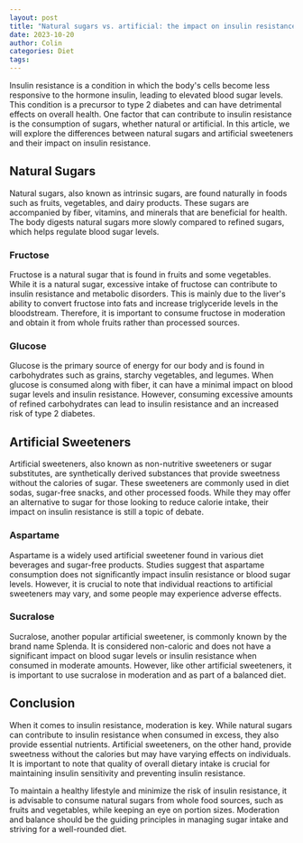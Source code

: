 ```yaml
---
layout: post
title: "Natural sugars vs. artificial: the impact on insulin resistance"
date: 2023-10-20
author: Colin
categories: Diet
tags: 
---
```


Insulin resistance is a condition in which the body's cells become less responsive to the hormone insulin, leading to elevated blood sugar levels. This condition is a precursor to type 2 diabetes and can have detrimental effects on overall health. One factor that can contribute to insulin resistance is the consumption of sugars, whether natural or artificial. In this article, we will explore the differences between natural sugars and artificial sweeteners and their impact on insulin resistance.

## Natural Sugars

Natural sugars, also known as intrinsic sugars, are found naturally in foods such as fruits, vegetables, and dairy products. These sugars are accompanied by fiber, vitamins, and minerals that are beneficial for health. The body digests natural sugars more slowly compared to refined sugars, which helps regulate blood sugar levels.

### Fructose

Fructose is a natural sugar that is found in fruits and some vegetables. While it is a natural sugar, excessive intake of fructose can contribute to insulin resistance and metabolic disorders. This is mainly due to the liver's ability to convert fructose into fats and increase triglyceride levels in the bloodstream. Therefore, it is important to consume fructose in moderation and obtain it from whole fruits rather than processed sources.

### Glucose

Glucose is the primary source of energy for our body and is found in carbohydrates such as grains, starchy vegetables, and legumes. When glucose is consumed along with fiber, it can have a minimal impact on blood sugar levels and insulin resistance. However, consuming excessive amounts of refined carbohydrates can lead to insulin resistance and an increased risk of type 2 diabetes.

## Artificial Sweeteners

Artificial sweeteners, also known as non-nutritive sweeteners or sugar substitutes, are synthetically derived substances that provide sweetness without the calories of sugar. These sweeteners are commonly used in diet sodas, sugar-free snacks, and other processed foods. While they may offer an alternative to sugar for those looking to reduce calorie intake, their impact on insulin resistance is still a topic of debate.

### Aspartame

Aspartame is a widely used artificial sweetener found in various diet beverages and sugar-free products. Studies suggest that aspartame consumption does not significantly impact insulin resistance or blood sugar levels. However, it is crucial to note that individual reactions to artificial sweeteners may vary, and some people may experience adverse effects.

### Sucralose

Sucralose, another popular artificial sweetener, is commonly known by the brand name Splenda. It is considered non-caloric and does not have a significant impact on blood sugar levels or insulin resistance when consumed in moderate amounts. However, like other artificial sweeteners, it is important to use sucralose in moderation and as part of a balanced diet.

## Conclusion

When it comes to insulin resistance, moderation is key. While natural sugars can contribute to insulin resistance when consumed in excess, they also provide essential nutrients. Artificial sweeteners, on the other hand, provide sweetness without the calories but may have varying effects on individuals. It is important to note that quality of overall dietary intake is crucial for maintaining insulin sensitivity and preventing insulin resistance.

To maintain a healthy lifestyle and minimize the risk of insulin resistance, it is advisable to consume natural sugars from whole food sources, such as fruits and vegetables, while keeping an eye on portion sizes. Moderation and balance should be the guiding principles in managing sugar intake and striving for a well-rounded diet.